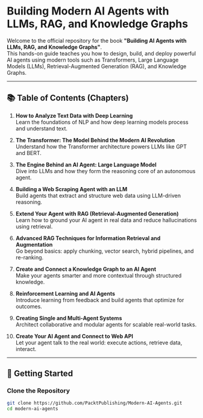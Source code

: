 # Building Modern AI Agents with LLMs, RAG, and Knowledge Graphs

Welcome to the official repository for the book **"Building AI Agents with LLMs, RAG, and Knowledge Graphs"**.  
This hands-on guide teaches you how to design, build, and deploy powerful AI agents using modern tools such as Transformers, Large Language Models (LLMs), Retrieval-Augmented Generation (RAG), and Knowledge Graphs.

---

## 📚 Table of Contents (Chapters)

1. **How to Analyze Text Data with Deep Learning**  
   Learn the foundations of NLP and how deep learning models process and understand text.

2. **The Transformer: The Model Behind the Modern AI Revolution**  
   Understand how the Transformer architecture powers LLMs like GPT and BERT.

3. **The Engine Behind an AI Agent: Large Language Model**  
   Dive into LLMs and how they form the reasoning core of an autonomous agent.

4. **Building a Web Scraping Agent with an LLM**  
   Build agents that extract and structure web data using LLM-driven reasoning.

5. **Extend Your Agent with RAG (Retrieval-Augmented Generation)**  
   Learn how to ground your AI agent in real data and reduce hallucinations using retrieval.

6. **Advanced RAG Techniques for Information Retrieval and Augmentation**  
   Go beyond basics: apply chunking, vector search, hybrid pipelines, and re-ranking.

7. **Create and Connect a Knowledge Graph to an AI Agent**  
   Make your agents smarter and more contextual through structured knowledge.

8. **Reinforcement Learning and AI Agents**  
   Introduce learning from feedback and build agents that optimize for outcomes.

9. **Creating Single and Multi-Agent Systems**  
   Architect collaborative and modular agents for scalable real-world tasks.

10. **Create Your AI Agent and Connect to Web API**  
    Let your agent talk to the real world: execute actions, retrieve data, interact.

---

## 🚀 Getting Started

### Clone the Repository

```bash
git clone https://github.com/PacktPublishing/Modern-AI-Agents.git
cd modern-ai-agents
